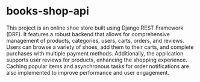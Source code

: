 # books-shop-api
This project is an online shoe store built using Django REST Framework (DRF). It features a robust backend that allows for comprehensive management of products, categories, users, carts, orders, and reviews. Users can browse a variety of shoes, add them to their carts, and complete purchases with multiple payment methods. Additionally, the application supports user reviews for products, enhancing the shopping experience. Caching popular items and asynchronous tasks for order notifications are also implemented to improve performance and user engagement.
